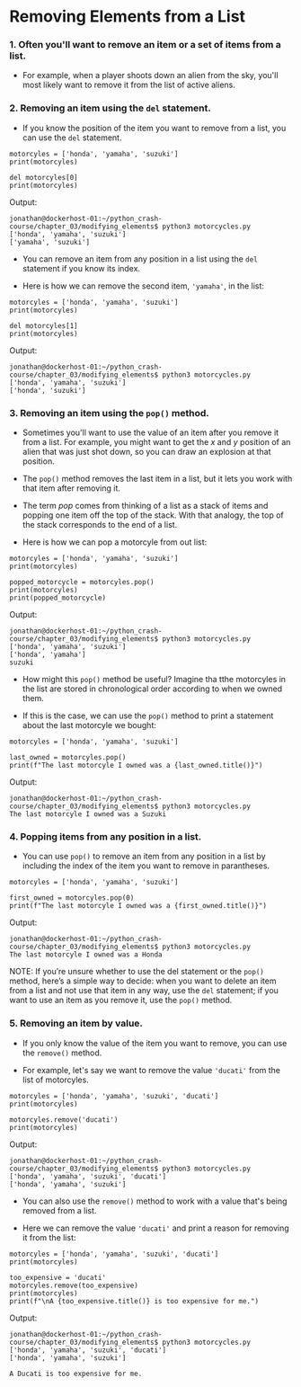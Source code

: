 # Removing Elements from a List

### 1. Often you'll want to remove an item or a set of items from a list. 

- For example, when a player shoots down an alien from the sky, you'll most likely want to remove it from the list of active aliens.

### 2. Removing an item using the `del` statement.

- If you know the position of the item you want to remove from a list, you can use the `del` statement.

```
motorcyles = ['honda', 'yamaha', 'suzuki']
print(motorcyles)

del motorcyles[0]
print(motorcyles)
```

Output:

```
jonathan@dockerhost-01:~/python_crash-course/chapter_03/modifying_elements$ python3 motorcycles.py
['honda', 'yamaha', 'suzuki']
['yamaha', 'suzuki']
```

- You can remove an item from any position in a list using the `del` statement if you know its index. 

- Here is how we can remove the second item, `'yamaha'`, in the list:

```
motorcyles = ['honda', 'yamaha', 'suzuki']
print(motorcyles)

del motorcyles[1]
print(motorcyles)
```

Output:

```
jonathan@dockerhost-01:~/python_crash-course/chapter_03/modifying_elements$ python3 motorcycles.py
['honda', 'yamaha', 'suzuki']
['honda', 'suzuki']
```

### 3. Removing an item using the `pop()` method.

- Sometimes you'll want to use the value of an item after you remove it from a list. For example, you might want to get the *x* and *y*  position of an alien that was just shot down, so you can draw an explosion at that position. 

- The `pop()` method removes the last item in a list, but it lets you work with that item after removing it. 

- The term *pop* comes from thinking of a list as a stack of items and popping one item off the top of the stack. With that analogy, the top of the stack corresponds to the end of a list.

- Here is how we can pop a motorcyle from out list:

```
motorcyles = ['honda', 'yamaha', 'suzuki']
print(motorcyles)

popped_motorcycle = motorcyles.pop()
print(motorcyles)
print(popped_motorcycle)
```

Output:

```
jonathan@dockerhost-01:~/python_crash-course/chapter_03/modifying_elements$ python3 motorcycles.py
['honda', 'yamaha', 'suzuki']
['honda', 'yamaha']
suzuki
```

- How might this `pop()` method be useful? Imagine tha tthe motorcyles in the list are stored in chronological order according to when we owned them. 

- If this is the case, we can use the `pop()` method to print a statement about the last motorcyle we bought:

```
motorcyles = ['honda', 'yamaha', 'suzuki']

last_owned = motorcyles.pop()
print(f"The last motorcyle I owned was a {last_owned.title()}")
```

Output:

```
jonathan@dockerhost-01:~/python_crash-course/chapter_03/modifying_elements$ python3 motorcycles.py
The last motorcyle I owned was a Suzuki
```

### 4. Popping items from any position in a list.

- You can use `pop()` to remove an item from any position in a list by including the index of the item you want to remove in parantheses. 

```
motorcyles = ['honda', 'yamaha', 'suzuki']

first_owned = motorcyles.pop(0)
print(f"The last motorcyle I owned was a {first_owned.title()}")
```

Output:

```
jonathan@dockerhost-01:~/python_crash-course/chapter_03/modifying_elements$ python3 motorcycles.py
The last motorcyle I owned was a Honda
```

NOTE: If you’re unsure whether to use the del statement or the `pop()` method,
here’s a simple way to decide: when you want to delete an item from a list
and not use that item in any way, use the `del` statement; if you want to use an
item as you remove it, use the `pop()` method.

### 5. Removing an item by value.

- If you only know the value of the item you want to remove, you can use the `remove()` method. 

- For example, let's say we want to remove the value `'ducati'` from the list of motorcyles.

```
motorcyles = ['honda', 'yamaha', 'suzuki', 'ducati']
print(motorcyles)

motorcyles.remove('ducati')
print(motorcyles)
```

Output:

```
jonathan@dockerhost-01:~/python_crash-course/chapter_03/modifying_elements$ python3 motorcycles.py
['honda', 'yamaha', 'suzuki', 'ducati']
['honda', 'yamaha', 'suzuki']
```

- You can also use the `remove()` method to work with a value that's being removed from a list. 

- Here we can remove the value `'ducati'` and print a reason for removing it from the list:

```
motorcyles = ['honda', 'yamaha', 'suzuki', 'ducati']
print(motorcyles)

too_expensive = 'ducati'
motorcyles.remove(too_expensive)
print(motorcyles)
print(f"\nA {too_expensive.title()} is too expensive for me.")
```

Output:

```
jonathan@dockerhost-01:~/python_crash-course/chapter_03/modifying_elements$ python3 motorcycles.py
['honda', 'yamaha', 'suzuki', 'ducati']
['honda', 'yamaha', 'suzuki']

A Ducati is too expensive for me.
```